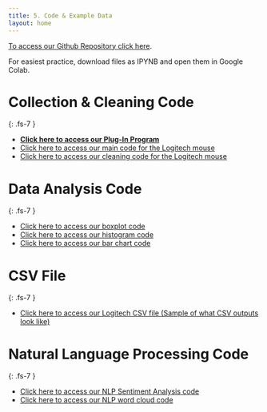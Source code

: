 ```yaml
---
title: 5. Code & Example Data
layout: home
---
```




[To access our Github Repository click here](https://github.com/dveksler02/dveksler02.github.io).  

For easiest practice, download files as IPYNB and open them in Google Colab.

# **Collection & Cleaning Code**
{: .fs-7 }
- **[Click here to access our Plug-In Program](https://github.com/dveksler02/dveksler02.github.io/blob/main/python/DS105M_Plug_In_Program.ipynb)**
- [Click here to access our main code for the Logitech mouse](https://github.com/dveksler02/dveksler02.github.io/blob/main/python/DS105M_Main_Code.ipynb)
- [Click here to access our cleaning code for the Logitech mouse](https://github.com/dveksler02/dveksler02.github.io/blob/main/python/DS105M_Cleaning_Code.ipynb)

# **Data Analysis Code**
{: .fs-7 }
- [Click here to access our boxplot code](https://github.com/dveksler02/dveksler02.github.io/blob/4032316c3ec44a54f1f7a536f9adbd3ba852d03f/python/Boxplots_DS105.ipynb)  
- [Click here to access our histogram code](https://github.com/dveksler02/dveksler02.github.io/blob/08062ea73c43998fb78d926a9fceda121ed80097/python/Historgram_DS105.ipynb)  
- [Click here to access our bar chart code](https://github.com/dveksler02/dveksler02.github.io/blob/08062ea73c43998fb78d926a9fceda121ed80097/python/Star_Rating_DS105.ipynb)

# **CSV File**
{: .fs-7 }
- [Click here to access our Logitech CSV file (Sample of what CSV outputs look like)](https://github.com/dveksler02/dveksler02.github.io/blob/main/python/amazon_reviews_cleaned.csv)

# **Natural Language Processing Code**
{: .fs-7 }
- [Click here to access our NLP Sentiment Analysis code](https://github.com/dveksler02/dveksler02.github.io/blob/main/python/NPL-Sentiment%20Analysis-DS105.ipynb)
- [Click here to access our NLP word cloud code](https://github.com/dveksler02/dveksler02.github.io/blob/main/python/NPL-wordclouds-DS105.ipynb)
